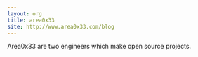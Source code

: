 ```yaml
---
layout: org
title: area0x33
site: http://www.area0x33.com/blog
---
```

Area0x33 are two engineers which make open source projects.
